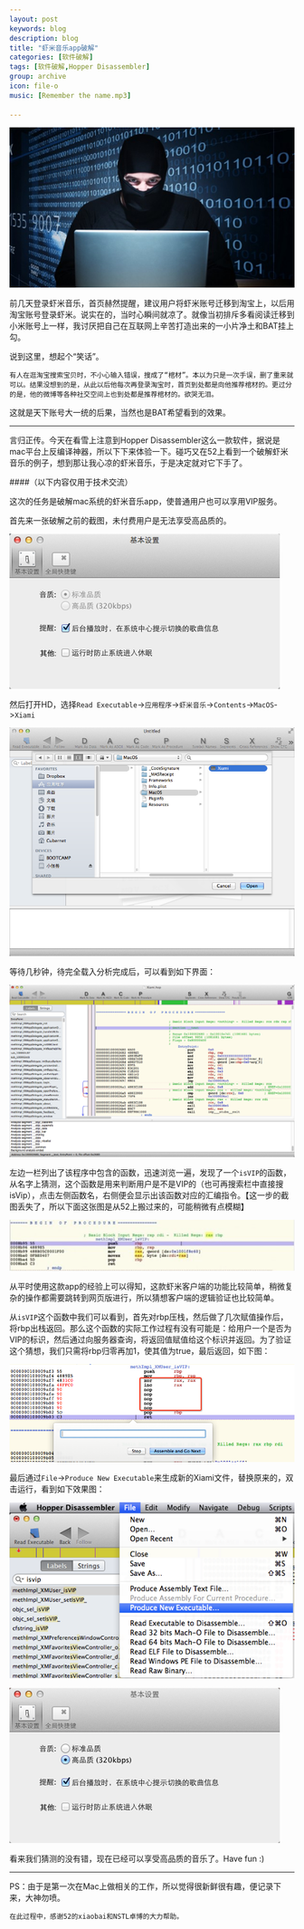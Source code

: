 ```yaml
---
layout: post
keywords: blog
description: blog
title: "虾米音乐app破解"
categories: [软件破解]
tags: [软件破解,Hopper Disassembler]
group: archive
icon: file-o
music: [Remember the name.mp3]

---
```


![image](/assets/images/2014-03-31-xiami.jpeg)

前几天登录虾米音乐，首页赫然提醒，建议用户将虾米账号迁移到淘宝上，以后用淘宝账号登录虾米。说实在的，当时心瞬间就凉了。就像当初排斥多看阅读迁移到小米账号上一样，我讨厌把自己在互联网上辛苦打造出来的一小片净土和BAT挂上勾。

说到这里，想起个“笑话”。

`有人在逛淘宝搜索宝贝时，不小心输入错误，搜成了“棺材”。本以为只是一次手误，删了重来就可以。结果没想到的是，从此以后他每次再登录淘宝时，首页到处都是向他推荐棺材的。更过分的是，他的微博等各种社交空间上也到处都是推荐棺材的。欲哭无泪。`

这就是天下账号大一统的后果，当然也是BAT希望看到的效果。

---

言归正传。今天在看雪上注意到Hopper Disassembler这么一款软件，据说是mac平台上反编译神器，所以下下来体验一下。碰巧又在52上看到一个破解虾米音乐的例子，想到那让我心凉的虾米音乐，于是决定就对它下手了。

####（以下内容仅用于技术交流）

这次的任务是破解mac系统的虾米音乐app，使普通用户也可以享用VIP服务。

首先来一张破解之前的截图，未付费用户是无法享受高品质的。

![image](/assets/images/2014-03-31-xiami-1.png)

然后打开HD，选择`Read Executable`->`应用程序`->`虾米音乐`->`Contents`->`MacOS`->`Xiami`

![image](/assets/images/2014-03-31-xiami-2.png)

等待几秒钟，待完全载入分析完成后，可以看到如下界面：

![image](/assets/images/2014-03-31-xiami-3.png)

左边一栏列出了该程序中包含的函数，迅速浏览一遍，发现了一个`isVIP`的函数，从名字上猜测，这个函数是用来判断用户是不是VIP的（也可再搜索栏中直接搜isVip），点击左侧函数名，右侧便会显示出该函数对应的汇编指令。【这一步的截图丢失了，所以下面这张图是从52上搬过来的，可能稍微有点模糊】

![image](/assets/images/2014-03-31-xiami-4.png)

从平时使用这款app的经验上可以得知，这款虾米客户端的功能比较简单，稍微复杂的操作都需要跳转到网页版进行，所以猜想客户端的逻辑验证也比较简单。

从`isVIP`这个函数中我们可以看到，首先对rbp压栈，然后做了几次赋值操作后，将rbp出栈返回。那么这个函数的实际工作过程有没有可能是：给用户一个是否为VIP的标识，然后通过向服务器查询，将返回值赋值给这个标识并返回。为了验证这个猜想，我们只需将rbp归零再加1，使其值为true，最后返回，如下图：

![image](/assets/images/2014-03-31-xiami-5.png)

最后通过`File`->`Produce New Executable`来生成新的Xiami文件，替换原来的，双击运行，看到如下效果图：

![image](/assets/images/2014-03-31-xiami-6.png)

![image](/assets/images/2014-03-31-xiami-7.png)

看来我们猜测的没有错，现在已经可以享受高品质的音乐了。Have fun :)

---

PS：由于是第一次在Mac上做相关的工作，所以觉得很新鲜很有趣，便记录下来，大神勿喷。

	在此过程中，感谢52的xiaobai和NSTL卓博的大力帮助。

